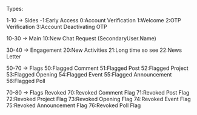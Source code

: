 Types:

1-10 -> Sides
-1:Early Access
0:Account Verification
1:Welcome
2:OTP Verification
3:Account Deactivating OTP


10-30 -> Main
10:New Chat Request (SecondaryUser.Name)


30-40 -> Engagement
20:New Activities
21:Long time so see
22:News Letter


50-70 -> Flags
50:Flagged Comment
51:Flagged Post
52:Flagged Project
53:Flagged Opening
54:Flagged Event
55:Flagged Announcement
56:Flagged Poll


70-80 -> Flags Revoked
70:Revoked Comment Flag
71:Revoked Post Flag
72:Revoked Project Flag
73:Revoked Opening Flag
74:Revoked Event Flag
75:Revoked Announcement Flag
76:Revoked Poll Flag
